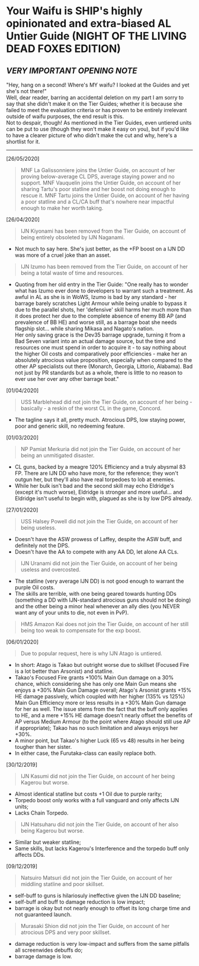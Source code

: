 # Your Waifu is SHIP's highly opinionated and extra-biased AL Untier Guide (NIGHT OF THE LIVING DEAD FOXES EDITION)

## _VERY IMPORTANT OPENING NOTE_  

"Hey, hang on a second! Where's MY waifu? I looked at the Guides and yet she's not there!"  
Well, dear reader, barring an accidental deletion on my part I am sorry to say that she didn't make it on the Tier Guides; whether it is because she failed to meet the evaluation criteria or has proven to be entirely irrelevant outside of waifu purposes, the end result is this.  
Not to despair, though! As mentioned in the Tier Guides, even untiered units can be put to use (though they won't make it easy on you), but if you'd like to have a clearer picture of who didn't make the cut and why, here's a shortlist for it.

---
[26/05/2020]
> MNF La Galissonniere joins the Untier Guide, on account of her proving below-average CL DPS, average staying power and no support.
> MNF Vauquelin joins the Untier Guide, on account of her sharing Tartu's poor statline and her boost not doing enough to rescue it.
> MNF Tartu joins the Untier Guide, on account of her having a poor statline and a CL/CA buff that's nowhere near impactful enough to make her worth taking.

[26/04/2020]
> IJN Kiyonami has been removed from the Tier Guide, on account of being entirely obsoleted by IJN Naganami.
- Not much to say here. She's just better, as the +FP boost on a IJN DD was more of a cruel joke than an asset.

> IJN Izumo has been removed from the Tier Guide, on account of her being a total waste of time and resources.
- Quoting from her old entry in the Tier Guide:
"One really has to wonder what has Izumo ever done to developers to warrant such a treatment.
As awful in AL as she is in WoWS, Izumo is bad by any standard - her barrage barely scratches Light Armour while being unable to bypass it due to the parallel shots, her 'defensive' skill harms her much more than it does protect her due to the complete absence of enemy BB AP (and prevalence of BB HE) and worse still, as a barrage boat she needs flagship slot... while sharing Mikasa and Nagato's nation.  
Her only saving grace is the Dev35 barrage upgrade, turning it from a Bad Seven variant into an actual damage source, but the time and resources one must spend in order to acquire it - to say nothing about the higher Oil costs and comparatively poor efficiencies - make her an absolutely atrocious value proposition, especially when compared to the other AP specialists out there (Monarch, Georgia, Littorio, Alabama).
Bad not just by PR standards but as a whole, there is little to no reason to ever use her over any other barrage boat."

[01/04/2020]
> USS Marblehead did not join the Tier Guide, on account of her being - basically - a reskin of the worst CL in the game, Concord.
- The tagline says it all, pretty much. Atrocious DPS, low staying power, poor and generic skill, no redeeming feature.

[01/03/2020]
> NP Pamiat Merkuria did not join the Tier Guide, on account of her being an unmitigated disaster.
- CL guns, backed by a meagre 120% Efficiency and a truly abysmal 83 FP. There are IJN DD who have more, for the reference; they won't
outgun her, but they'll also have real torpedoes to lob at enemies.
- While her bulk isn't bad and the second skill may echo Eldridge's (except it's much worse), Eldridge is stronger and more useful... and
Eldridge isn't useful to begin with, plagued as she is by low DPS already.

[27/01/2020]
> USS Halsey Powell did not join the Tier Guide, on account of her being useless.
- Doesn't have the ASW prowess of Laffey, despite the ASW buff, and definitely not the DPS.
- Doesn't have the AA to compete with any AA DD, let alone AA CLs.

> IJN Uranami did not join the Tier Guide, on account of her being useless and overcosted.
- The statline (very average IJN DD) is not good enough to warrant the purple Oil costs.
- The skills are terrible, with one being geared towards hunting DDs (something a DD with IJN-standard atrocious guns should not be
doing) and the other being a minor heal whenever an ally dies (you NEVER want any of your units to die, not even in PvP).

> HMS Amazon Kai does not join the Tier Guide, on account of her still being too weak to compensate for the exp boost.

[06/01/2020]
> Due to popular request, here is why IJN Atago is untiered.
- In short: Atago is Takao but outright worse due to skillset (Focused Fire is a lot better than Arsonist) and statline.
- Takao's Focused Fire grants +100% Main Gun damage on a 30% chance, which considering she has only one Main Gun means she enjoys a +30%
Main Gun Damage overall; Atago's Arsonist grants +15% HE damage passively, which coupled with her higher (135% vs 125%) Main Gun
Efficiency more or less results in a +30% Main Gun damage for her as well. 
The issue stems from the fact that the buff only applies to HE, and a mere +15% HE damage doesn't nearly offset the benefits of AP
versus Medium Armour (to the point where Atago should still use AP if appropriate); Takao has no such limitation and always enjoys her
+30%.
- A minor point, but Takao's higher Luck (65 vs 48) results in her being tougher than her sister.
- In either case, the Furutaka-class can easily replace both.

[30/12/2019]
> IJN Kasumi did not join the Tier Guide, on account of her being Kagerou but worse.
- Almost identical statline but costs +1 Oil due to purple rarity;
- Torpedo boost only works with a full vanguard and only affects IJN units;
- Lacks Chain Torpedo.

> IJN Hatsuharu did not join the Tier Guide, on account of her also being Kagerou but worse.
- Similar but weaker statline;
- Same skills, but lacks Kagerou's Interference and the torpedo buff only affects DDs.

[09/12/2019]
> Natsuiro Matsuri did not join the Tier Guide, on account of her middling statline and poor skillset.
- self-buff to guns is hilariosuly ineffective given the IJN DD baseline;
- self-buff and buff to damage reduction is low impact; 
- barrage is okay but not nearly enough to offset its long charge time and not guaranteed launch.

> Murasaki Shion did not join the Tier Guide, on account of her atrocious DPS and very poor skillset. 
- damage reduction is very low-impact and suffers from the same pitfalls all screenwides debuffs do;
- barrage damage is low.
